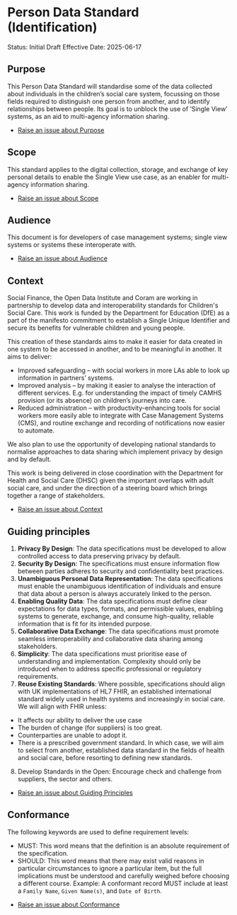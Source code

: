 # Person Data Standard (Identification)

Status: Initial Draft
Effective Date: 2025-06-17

## Purpose
This Person Data Standard will standardise some of the data collected about individuals in the children’s social care system, focussing on those fields required to distinguish one person from another, and to identify relationships between people. Its goal is to unblock the use of ‘Single View’ systems, as an aid to multi-agency information sharing.  

* [Raise an issue about Purpose](https://github.com/SocialCareData/person-standard/issues/new?body=Issue+Regarding+People+Spec+Purpose)

## Scope
This standard applies to the digital collection, storage, and exchange of key personal details to enable the Single View use case, as an enabler for multi-agency information sharing. 

* [Raise an issue about Scope](https://github.com/SocialCareData/person-standard/issues/new?body=Issue+Regarding+People+Spec+Scope)

## Audience
This document is for developers of case management systems; single view systems or systems these interoperate with. 

* [Raise an issue about Audience](https://github.com/SocialCareData/person-standard/issues/new?body=Issue+Regarding+People+Spec+Audience)

## Context
Social Finance, the Open Data Institute and Coram are working in partnership to develop data and interoperability standards for Children's Social Care. This work is funded by the Department for Education (DfE) as a part of the manifesto commitment to establish a Single Unique Identifier and secure its benefits for vulnerable children and young people.

This creation of these standards aims to make it easier for data created in one system to be accessed in another, and to be meaningful in another. It aims to deliver:  
- Improved safeguarding – with social workers in more LAs able to look up information in partners’ systems.  
- Improved analysis – by making it easier to analyse the interaction of different services. E.g. for understanding the impact of timely CAMHS provision (or its absence) on children’s journeys into care.  
- Reduced administration – with productivity-enhancing tools for social workers more easily able to integrate with Case Management Systems (CMS), and routine exchange and recording of notifications now easier to automate.  
  

We also plan to use the opportunity of developing national standards to normalise approaches to data sharing which implement privacy by design and by default.    

This work is being delivered in close coordination with the Department for Health and Social Care (DHSC) given the important overlaps with adult social care, and under the direction of a steering board which brings together a range of stakeholders.

* [Raise an issue about Context](https://github.com/SocialCareData/person-standard/issues/new?body=Issue+Regarding+People+Spec+Context)


## Guiding principles
1. **Privacy By Design**: The data specifications must be developed to allow controlled access to data preserving privacy by default. 
2. **Security By Design**: The specifications must ensure information flow between parties adheres to security and confidentiality best practices. 
3. **Unambiguous Personal Data Representation**: The data specifications must enable the unambiguous identification of individuals and ensure that data about a person is always accurately linked to the person. 
4. **Enabling Quality Data**: The data specifications must define clear expectations for data types, formats, and permissible values, enabling systems to generate, exchange, and consume high-quality, reliable information that is fit for its intended purpose. 
5. **Collaborative Data Exchange**: The data specifications must promote seamless interoperability and collaborative data sharing among stakeholders. 
6. **Simplicity**: The data specifications must prioritise ease of understanding and implementation. Complexity should only be introduced when to address specific professional or regulatory requirements. 
7. **Reuse Existing Standards**: Where possible, specifications should align with UK implementations of HL7 FHIR, an established international standard widely used in health systems and increasingly in social care. We will align with FHIR unless: 
- It affects our ability to deliver the use case 
- The burden of change (for suppliers) is too great. 
- Counterparties are unable to adopt it. 
- There is a prescribed government standard. 
In which case, we will aim to select from another, established data standard in the fields of health and social care, before resorting to defining new standards. 
8. Develop Standards in the Open: Encourage check and challenge from suppliers, the sector and others. 

* [Raise an issue about Guiding Principles](https://github.com/SocialCareData/person-standard/issues/new?body=Issue+Regarding+People+Spec+Scope+Principles)


## Conformance
The following keywords are used to define requirement levels:
- MUST: This word means that the definition is an absolute requirement of the specification. 
- SHOULD: This word means that there may exist valid reasons in particular circumstances to ignore a particular item, but the full implications must be understood and carefully weighed before choosing a different course. 
Example: A conformant record MUST include at least a `Family Name`, `Given Name(s)`, and `Date of Birth`. 

* [Raise an issue about Conformance](https://github.com/SocialCareData/person-standard/issues/new?body=Issue+Regarding+People+Spec+Conformance)
